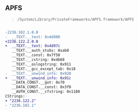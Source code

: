 ## APFS

> `/System/Library/PrivateFrameworks/APFS.framework/APFS`

```diff

-2236.102.1.0.0
-  __TEXT.__text: 0x4d980
+2236.122.2.0.0
+  __TEXT.__text: 0x4d97c
   __TEXT.__auth_stubs: 0xab0
   __TEXT.__const: 0x7f50
   __TEXT.__cstring: 0xdb68
   __TEXT.__oslogstring: 0x911
   __TEXT.__gcc_except_tab: 0x18
-  __TEXT.__unwind_info: 0x920
+  __TEXT.__unwind_info: 0x91c
   __DATA_CONST.__got: 0x70
   __DATA_CONST.__const: 0x3f0
   __AUTH_CONST.__cfstring: 0x1180
CStrings:
+ "2236.122.2"
- "2236.102.1"

```
